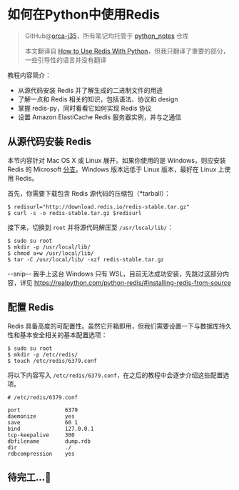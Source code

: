 # 如何在Python中使用Redis
> GitHub@[orca-j35](https://github.com/orca-j35)，所有笔记均托管于 [python_notes](https://github.com/orca-j35/python_notes) 仓库
>
> 本文翻译自 [How to Use Redis With Python](https://realpython.com/python-redis/)，但我只翻译了重要的部分，一些引导性的语言并没有翻译

教程内容简介：

- 从源代码安装 Redis 并了解生成的二进制文件的用途
- 了解一点和 Redis 相关的知识，包括语法、协议和 design
- 掌握 redis-py，同时看看它如何实现 Redis 协议
- 设置 Amazon ElastiCache Redis 服务器实例，并与之通信

## 从源代码安装 Redis

本节内容针对 Mac OS X 或 Linux 展开。如果你使用的是 Windows，则应安装 Redis 的 Microsoft [分支](https://github.com/MicrosoftArchive/redis)。Windows 版本远低于 Linux 版本，最好在 Linux 上使用 Redis。

首先，你需要下载包含 Redis 源代码的压缩包（*tarball）：

```shell
$ redisurl="http://download.redis.io/redis-stable.tar.gz"
$ curl -s -o redis-stable.tar.gz $redisurl
```

接下来，切换到 `root` 并将源代码解压至 `/usr/local/lib/`：

```shell
$ sudo su root
$ mkdir -p /usr/local/lib/
$ chmod a+w /usr/local/lib/
$ tar -C /usr/local/lib/ -xzf redis-stable.tar.gz
```

--snip--
我手上这台 Windows 只有 WSL，目前无法成功安装，先跳过这部分内容，详见 https://realpython.com/python-redis/#installing-redis-from-source

## 配置 Redis

Redis 具备高度的可配置性。虽然它开箱即用，但我们需要设置一下与数据库持久性和基本安全相关的基本配置选项：

```shell
$ sudo su root
$ mkdir -p /etc/redis/
$ touch /etc/redis/6379.conf
```

将以下内容写入 `/etc/redis/6379.conf`，在之后的教程中会逐步介绍这些配置选项。

```
# /etc/redis/6379.conf

port              6379
daemonize         yes
save              60 1
bind              127.0.0.1
tcp-keepalive     300
dbfilename        dump.rdb
dir               ./
rdbcompression    yes
```



## 待完工...:construction:

